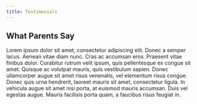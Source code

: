```yaml
---
title: Testimonials
---
```


## What Parents Say

Lorem ipsum dolor sit amet, consectetur adipiscing elit. Donec a semper lacus. Aenean vitae diam nunc. Cras ac accumsan eros. Praesent vitae finibus dolor. Curabitur rutrum velit ipsum, quis pellentesque ex congue sit amet. Quisque ac volutpat mauris, quis vestibulum sapien. Donec ullamcorper augue sit amet risus venenatis, vel elementum risus congue. Donec quis urna hendrerit, laoreet mauris sit amet, consectetur ligula. In vehicula augue sit amet nisi porta, at euismod mauris accumsan. Duis vel egestas augue. Mauris facilisis porta quam, a faucibus risus feugiat in.